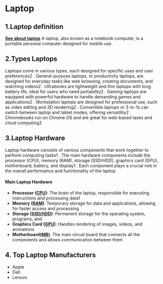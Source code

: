 # Laptop

## 1.Laptop definition

**[See about laptop](https://en.wikipedia.org/wiki/)**
A laptop, also known as a notebook computer, is a portable personal computer designed for mobile use.

## 2.Types Laptops

Laptops come in various types, each designed for specific uses and user preferences2
. General-purpose laptops, or productivity laptops, are designed for everyday tasks like web browsing, creating documents, and watching videos2
. Ultrabooks are lightweight and thin laptops with long battery life, ideal for users who need portability2
. Gaming laptops are equipped with powerful hardware to handle demanding games and applications2
. Workstation laptops are designed for professional use, such as video editing and 3D rendering2
. Convertible laptops or 2-in-1s can switch between laptop and tablet modes, offering versatility2
. Chromebooks run on Chrome OS and are great for web-based tasks and cloud computing2


## 3.Laptop Hardware

Laptop hardware consists of various components that work together to perform computing tasks1
. The main hardware components include the processor (CPU), memory (RAM), storage (SSD/HDD), graphics card (GPU), motherboard, battery, and display1
. Each component plays a crucial role in the overall performance and functionality of the laptop.

#### Main Laptop Hardware
* **Processor ([CPU](https://en.wikipedia.org/wiki/Laptop))**: The brain of the laptop, responsible for executing instructions and processing data1
* **Memory ([RAM](https://en.wikipedia.org/wiki/Laptop))**: Temporary storage for data and applications, allowing for faster access and processing
* **Storage ([SSD/HDD](https://en.wikipedia.org/wiki/Laptop))**: Permanent storage for the operating system, programs, and
* **Graphics Card ([GPU](https://en.wikipedia.org/wiki/Laptop))**: Handles rendering of images, videos, and animations
* **Motherboard([MB](https://en.wikipedia.org/wiki/Laptop))**: The main circuit board that connects all the components and allows communication between them

## 4. Top Laptop Manufacturers
* Apple
* Dell
* Lenovo